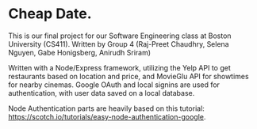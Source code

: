 # Cheap Date.
This is our final project for our Software Engineering class at Boston University (CS411).
Written by Group 4 (Raj-Preet Chaudhry, Selena Nguyen, Gabe Honigsberg, Anirudh Sriram)

Written with a Node/Express framework, utilizing the Yelp API  to get restaurants based on location and price, and MovieGlu API for showtimes for nearby cinemas. Google OAuth and local signins are used for authentication, with user data saved on a local database. 

Node Authentication parts are heavily based on this tutorial: https://scotch.io/tutorials/easy-node-authentication-google. 
